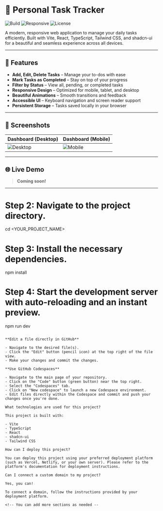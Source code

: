 # 📝 Personal Task Tracker

![Build](https://img.shields.io/badge/build-passing-brightgreen)
![Responsive](https://img.shields.io/badge/mobile-responsive-blue)
![License](https://img.shields.io/badge/license-MIT-lightgrey)

A modern, responsive web application to manage your daily tasks efficiently. Built with Vite, React, TypeScript, Tailwind CSS, and shadcn-ui for a beautiful and seamless experience across all devices.

---

## 🚀 Features
- **Add, Edit, Delete Tasks** – Manage your to-dos with ease
- **Mark Tasks as Completed** – Stay on top of your progress
- **Filter by Status** – View all, pending, or completed tasks
- **Responsive Design** – Optimized for mobile, tablet, and desktop
- **Beautiful Animations** – Smooth transitions and feedback
- **Accessible UI** – Keyboard navigation and screen reader support
- **Persistent Storage** – Tasks saved locally in your browser

---

## 📸 Screenshots
| Dashboard (Desktop) | Dashboard (Mobile) |
|--------------------|--------------------|
| ![Desktop](https://i.imgur.com/3Z0KtQf.png) | ![Mobile](https://i.imgur.com/your-mobile-screenshot.png) |

---

## 🌐 Live Demo
> **Coming soon!**

---

# Step 2: Navigate to the project directory.
cd <YOUR_PROJECT_NAME>

# Step 3: Install the necessary dependencies.
npm install

# Step 4: Start the development server with auto-reloading and an instant preview.
npm run dev
```

**Edit a file directly in GitHub**

- Navigate to the desired file(s).
- Click the "Edit" button (pencil icon) at the top right of the file view.
- Make your changes and commit the changes.

**Use GitHub Codespaces**

- Navigate to the main page of your repository.
- Click on the "Code" button (green button) near the top right.
- Select the "Codespaces" tab.
- Click on "New codespace" to launch a new Codespace environment.
- Edit files directly within the Codespace and commit and push your changes once you're done.

What technologies are used for this project?

This project is built with:

- Vite
- TypeScript
- React
- shadcn-ui
- Tailwind CSS

How can I deploy this project?

You can deploy this project using your preferred deployment platform (such as Vercel, Netlify, or your own server). Please refer to the platform's documentation for deployment instructions.

Can I connect a custom domain to my project?

Yes, you can!

To connect a domain, follow the instructions provided by your deployment platform.

<!-- You can add more sections as needed --